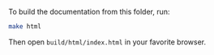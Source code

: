 To build the documentation from this folder, run:

```bash
make html
```

Then open `build/html/index.html` in your favorite browser.


